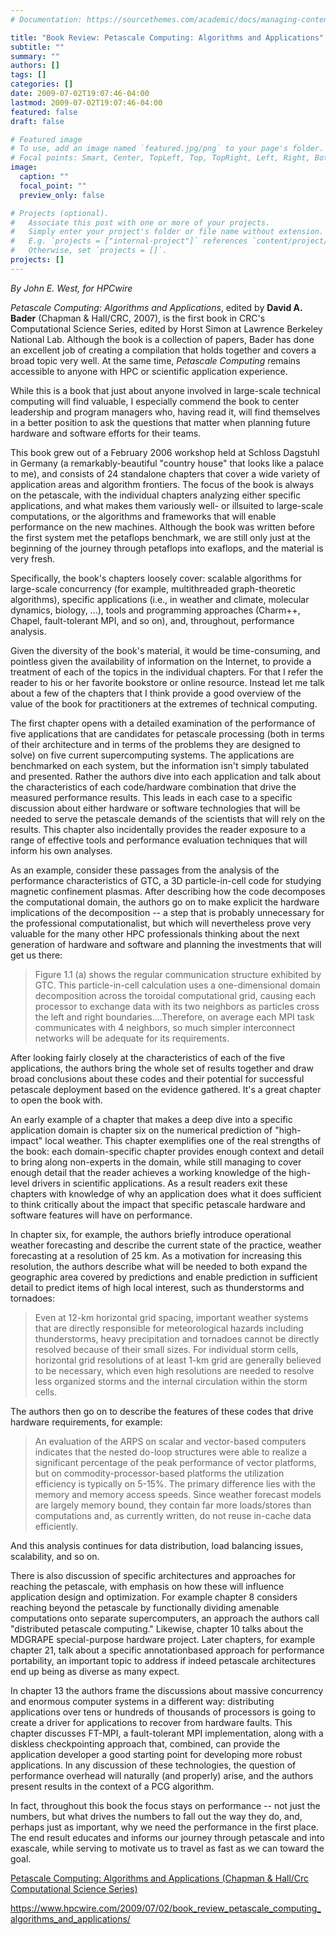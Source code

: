 ```yaml
---
# Documentation: https://sourcethemes.com/academic/docs/managing-content/

title: "Book Review: Petascale Computing: Algorithms and Applications"
subtitle: ""
summary: ""
authors: []
tags: []
categories: []
date: 2009-07-02T19:07:46-04:00
lastmod: 2009-07-02T19:07:46-04:00
featured: false
draft: false

# Featured image
# To use, add an image named `featured.jpg/png` to your page's folder.
# Focal points: Smart, Center, TopLeft, Top, TopRight, Left, Right, BottomLeft, Bottom, BottomRight.
image:
  caption: ""
  focal_point: ""
  preview_only: false

# Projects (optional).
#   Associate this post with one or more of your projects.
#   Simply enter your project's folder or file name without extension.
#   E.g. `projects = ["internal-project"]` references `content/project/deep-learning/index.md`.
#   Otherwise, set `projects = []`.
projects: []
---
```


*By John E. West, for HPCwire*

*Petascale Computing: Algorithms and Applications*, edited by **David A. Bader** (Chapman
& Hall/CRC, 2007), is the first book in CRC's Computational Science Series, edited by Horst
Simon at Lawrence Berkeley National Lab. Although the book is a collection of papers, Bader
has done an excellent job of creating a compilation that holds together and covers a broad
topic very well. At the same time, *Petascale Computing* remains accessible to anyone with
HPC or scientific application experience.

While this is a book that just about anyone involved in large-scale
technical computing will find valuable, I especially commend the book to
center leadership and program managers who, having read it, will find
themselves in a better position to ask the questions that matter when
planning future hardware and software efforts for their teams.

This book grew out of a February 2006 workshop held at Schloss
Dagstuhl in Germany (a remarkably-beautiful "country house" that looks
like a palace to me), and consists of 24 standalone chapters that cover a
wide variety of application areas and algorithm frontiers. The focus of the
book is always on the petascale, with the individual chapters analyzing
either specific applications, and what makes them variously well- or illsuited
to large-scale computations, or the algorithms and frameworks that
will enable performance on the new machines. Although the book was
written before the first system met the petaflops benchmark, we are still
only just at the beginning of the journey through petaflops into exaflops, and the material is
very fresh.

Specifically, the book's chapters loosely cover: scalable algorithms for large-scale
concurrency (for example, multithreaded graph-theoretic algorithms), specific applications
(i.e., in weather and climate, molecular dynamics, biology, ...), tools and programming
approaches (Charm++, Chapel, fault-tolerant MPI, and so on), and, throughout,
performance analysis.

Given the diversity of the book's material, it would be time-consuming, and pointless given
the availability of information on the Internet, to provide a treatment of each of the topics in
the individual chapters. For that I refer the reader to his or her favorite bookstore or online
resource. Instead let me talk about a few of the chapters that I think provide a good overview
of the value of the book for practitioners at the extremes of technical computing.

The first chapter opens with a detailed examination of the performance of five applications
that are candidates for petascale processing (both in terms of their architecture and in terms
of the problems they are designed to solve) on five current supercomputing systems. The
applications are benchmarked on each system, but the information isn't simply tabulated
and presented. Rather the authors dive into each application and talk about the
characteristics of each code/hardware combination that drive the measured performance
results. This leads in each case to a specific discussion about either hardware or software
technologies that will be needed to serve the petascale demands of the scientists that will rely
on the results. This chapter also incidentally provides the reader exposure to a range of
effective tools and performance evaluation techniques that will inform his own analyses.

As an example, consider these passages from the analysis of the performance characteristics
of GTC, a 3D particle-in-cell code for studying magnetic confinement plasmas. After
describing how the code decomposes the computational domain, the authors go on to make
explicit the hardware implications of the decomposition -- a step that is probably
unnecessary for the professional computationalist, but which will nevertheless prove very
valuable for the many other HPC professionals thinking about the next generation of
hardware and software and planning the investments that will get us there:

> Figure 1.1 (a) shows the regular communication structure exhibited by GTC. This particle-in-cell calculation uses a one-dimensional domain decomposition across the toroidal computational grid, causing each processor to exchange data with its two neighbors as particles cross the left and right boundaries....Therefore, on average each MPI task communicates with 4 neighbors, so much simpler interconnect networks will be adequate for its requirements.

After looking fairly closely at the characteristics of each of the five applications, the authors
bring the whole set of results together and draw broad conclusions about these codes and
their potential for successful petascale deployment based on the evidence gathered. It's a
great chapter to open the book with.

An early example of a chapter that makes a deep dive into a specific application domain is
chapter six on the numerical prediction of "high-impact" local weather. This chapter
exemplifies one of the real strengths of the book: each domain-specific chapter provides
enough context and detail to bring along non-experts in the domain, while still managing to
cover enough detail that the reader achieves a working knowledge of the high-level drivers in
scientific applications. As a result readers exit these chapters with knowledge of why an
application does what it does sufficient to think critically about the impact that specific
petascale hardware and software features will have on performance.

In chapter six, for example, the authors briefly introduce operational weather forecasting
and describe the current state of the practice, weather forecasting at a resolution of 25 km.
As a motivation for increasing this resolution, the authors describe what will be needed to
both expand the geographic area covered by predictions and enable prediction in sufficient
detail to predict items of high local interest, such as thunderstorms and tornadoes:

> Even at 12-km horizontal grid spacing, important weather systems that are directly responsible for meteorological hazards including thunderstorms, heavy precipitation and tornadoes cannot be directly resolved because of their small sizes. For individual storm cells, horizontal grid resolutions of at least 1-km grid are generally believed to be necessary, which even high resolutions are needed to resolve less organized storms and the internal circulation within the storm cells.

The authors then go on to describe the features of these codes that drive hardware
requirements, for example:

> An evaluation of the ARPS on scalar and vector-based computers indicates that the nested do-loop structures were able to realize a significant percentage of the peak performance of vector platforms, but on commodity-processor-based platforms the utilization efficiency is typically on 5-15%. The primary difference lies with the memory and memory access speeds. Since weather forecast models are largely memory bound, they contain far more loads/stores than computations and, as currently written, do not reuse in-cache data efficiently.

And this analysis continues for data distribution, load balancing issues, scalability, and so
on.

There is also discussion of specific architectures and approaches for reaching the petascale,
with emphasis on how these will influence application design and optimization. For example
chapter 8 considers reaching beyond the petascale by functionally dividing amenable
computations onto separate supercomputers, an approach the authors call "distributed
petascale computing." Likewise, chapter 10 talks about the MDGRAPE special-purpose
hardware project. Later chapters, for example chapter 21, talk about a specific annotationbased
approach for performance portability, an important topic to address if indeed
petascale architectures end up being as diverse as many expect.

In chapter 13 the authors frame the discussions about massive concurrency and enormous
computer systems in a different way: distributing applications over tens or hundreds of
thousands of processors is going to create a driver for applications to recover from hardware
faults. This chapter discusses FT-MPI, a fault-tolerant MPI implementation, along with a
diskless checkpointing approach that, combined, can provide the application developer a
good starting point for developing more robust applications. In any discussion of these
technologies, the question of performance overhead will naturally (and properly) arise, and
the authors present results in the context of a PCG algorithm.

In fact, throughout this book the focus stays on performance -- not just the numbers, but
what drives the numbers to fall out the way they do, and, perhaps just as important, why we
need the performance in the first place. The end result educates and informs our journey
through petascale and into exascale, while serving to motivate us to travel as fast as we can
toward the goal.

[Petascale Computing: Algorithms and Applications (Chapman & Hall/Crc Computational Science Series)](https://www.amazon.com/gp/product/1584889098?ie=UTF8&tag=hp0a5-20&linkCode=as2&camp=1789&creative=9325&creativeASIN=1584889098)

https://www.hpcwire.com/2009/07/02/book_review_petascale_computing_algorithms_and_applications/
